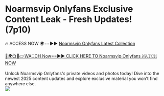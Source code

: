 # Noarmsvip Onlyfans Exclusive Content Leak - Fresh Updates! (7p10)

🔥 ACCESS NOW 🌍==►► <a href="https://tinyurl.com/kvy9nzfs" rel="nofollow">Noarmsvip Onlyfans Latest Collection</a>
<br><br>
[🔴🌍📺📱👉WA𝚃CH Now==►► CLICK HERE TO Noarmsvip Onlyfans 𝚆𝙰𝚃𝙲𝙷 NOW](https://tinyurl.com/kvy9nzfs)
<br><br>
Unlock Noarmsvip Onlyfans's private videos and photos today! Dive into the newest 2025 content updates and explore exclusive material you won’t find anywhere else.
<br>
<a href="https://tinyurl.com/kvy9nzfs" rel="nofollow" data-target="animated-image.originalLink"><img src="https://camo.githubusercontent.com/8a4f000d20f83aca3bf7ec5f350d767afa0574a8a352519fd8cfa583a6f93a33/68747470733a2f2f692e696d6775722e636f6d2f644a486b345a712e676966" data-canonical-src="https://i.imgur.com/dJHk4Zq.gif" style="max-width: 100%; display: inline-block;" data-target="animated-image.originalImage"></a>
<br>

